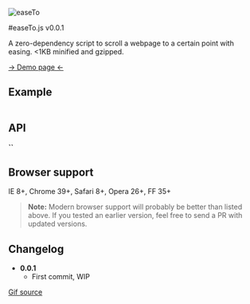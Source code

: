 ![easeTo](https://raw.github.com/flovan/easeto/master/demo/img/easeto.gif)

#easeTo.js v0.0.1

A zero-dependency script to scroll a webpage to a certain point with easing.
<1KB minified and gzipped.

[&rarr; Demo page &larr;](http://htmlpreview.github.io/?https://github.com/flovan/easeto/blob/master/demo/index.html)

## Example

````javascript

````

## API

**``**

## Browser support

IE 8+, Chrome 39+, Safari 8+, Opera 26+, FF 35+

> **Note:** Modern browser support will probably be better than listed above. If you tested an earlier version, feel free to send a PR with updated versions.

## Changelog

* **0.0.1**
  * First commit, WIP

[Gif source](http://giphy.com/gifs/slide-sliding-l7G89coKCSf3q)
